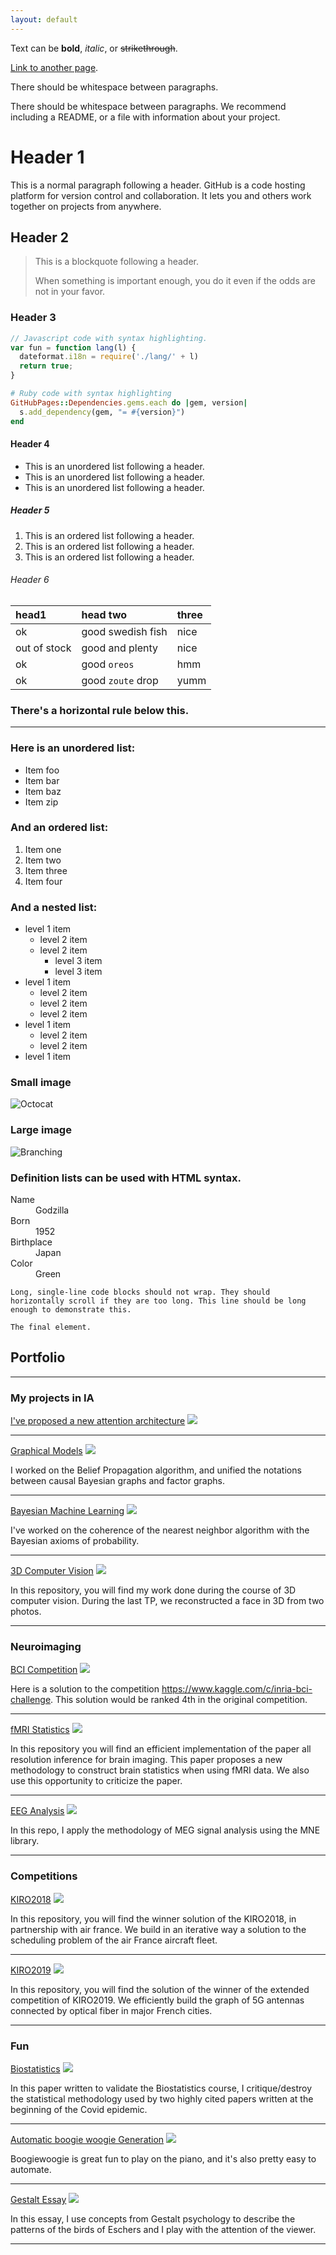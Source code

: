 ```yaml
---
layout: default
---
```


Text can be **bold**, _italic_, or ~~strikethrough~~.

[Link to another page](./another-page.html).

There should be whitespace between paragraphs.

There should be whitespace between paragraphs. We recommend including a README, or a file with information about your project.

# Header 1

This is a normal paragraph following a header. GitHub is a code hosting platform for version control and collaboration. It lets you and others work together on projects from anywhere.

## Header 2

> This is a blockquote following a header.
>
> When something is important enough, you do it even if the odds are not in your favor.

### Header 3

```js
// Javascript code with syntax highlighting.
var fun = function lang(l) {
  dateformat.i18n = require('./lang/' + l)
  return true;
}
```

```ruby
# Ruby code with syntax highlighting
GitHubPages::Dependencies.gems.each do |gem, version|
  s.add_dependency(gem, "= #{version}")
end
```

#### Header 4

*   This is an unordered list following a header.
*   This is an unordered list following a header.
*   This is an unordered list following a header.

##### Header 5

1.  This is an ordered list following a header.
2.  This is an ordered list following a header.
3.  This is an ordered list following a header.

###### Header 6

| head1        | head two          | three |
|:-------------|:------------------|:------|
| ok           | good swedish fish | nice  |
| out of stock | good and plenty   | nice  |
| ok           | good `oreos`      | hmm   |
| ok           | good `zoute` drop | yumm  |

### There's a horizontal rule below this.

* * *

### Here is an unordered list:

*   Item foo
*   Item bar
*   Item baz
*   Item zip

### And an ordered list:

1.  Item one
1.  Item two
1.  Item three
1.  Item four

### And a nested list:

- level 1 item
  - level 2 item
  - level 2 item
    - level 3 item
    - level 3 item
- level 1 item
  - level 2 item
  - level 2 item
  - level 2 item
- level 1 item
  - level 2 item
  - level 2 item
- level 1 item

### Small image

![Octocat](https://github.githubassets.com/images/icons/emoji/octocat.png)

### Large image

![Branching](https://guides.github.com/activities/hello-world/branching.png)


### Definition lists can be used with HTML syntax.

<dl>
<dt>Name</dt>
<dd>Godzilla</dd>
<dt>Born</dt>
<dd>1952</dd>
<dt>Birthplace</dt>
<dd>Japan</dd>
<dt>Color</dt>
<dd>Green</dd>
</dl>

```
Long, single-line code blocks should not wrap. They should horizontally scroll if they are too long. This line should be long enough to demonstrate this.
```

```
The final element.
```

## Portfolio 

---

### My projects in IA

[I've proposed a new attention architecture](https://github.com/crsegerie/modular_neural_networks)
<img src="images/projects/architecture.PNG?raw=true"/>

---
[Graphical Models](https://github.com/clement-bonnet/belief-propagation)
<img src="images/projects/Factorgraph.jpg?raw=true"/>

I worked on the Belief Propagation algorithm, and unified the notations between causal Bayesian graphs and factor graphs.

---
[Bayesian Machine Learning](https://github.com/crsegerie/bayesian_nearest_neighbors)
<img src="images/projects/bayesian_machine_learning.png?raw=true"/>

I've worked on the coherence of the nearest neighbor algorithm with the Bayesian axioms of probability.

---
[3D Computer Vision](https://github.com/crsegerie/3D-computer-vision)
<img src="images/projects/3D_reconstruction.jpg?raw=true"/>

In this repository, you will find my work done during the course of 3D computer vision. During the last TP, we reconstructed a face in 3D from two photos.

---


<!-- ### My project in Data science

- [Project 1 Title](http://example.com/)
- [Project 2 Title](http://example.com/)
- [Project 3 Title](http://example.com/)
- [Project 4 Title](http://example.com/)
- [Project 5 Title](http://example.com/)

--- -->

### Neuroimaging

[BCI Competition](https://github.com/crsegerie/bci_competition)
<img src="images/projects/BCI_Compet.jpg?raw=true"/>

Here is a solution to the competition https://www.kaggle.com/c/inria-bci-challenge. This solution would be ranked 4th in the original competition.

---

[fMRI Statistics](https://github.com/crsegerie/project_all_resolution_inference)
<img src="images/projects/all_resolution_inference.PNG?raw=true"/>

In this repository you will find an efficient implementation of the paper all resolution inference for brain imaging. This paper proposes a new methodology to construct brain statistics when using fMRI data. We also use this opportunity to criticize the paper.

---

[EEG Analysis](https://github.com/crsegerie/welcome_duty)
<img src="images/projects/source_reconstruction.PNG?raw=true"/>

In this repo, I apply the methodology of MEG signal analysis using the MNE library.

<!-- ---

[Brain Parcellation](https://drive.google.com/file/d/1-VT9Q6qrTlRcIzW2x7wWg_TaFNhuTnKn/view?usp=sharing)
<img src="images/projects/ward_parcellation.png?raw=true"/>
I worked on brain percellation using Ward's statistics.
-->
--- 


### Competitions

[KIRO2018](https://github.com/crsegerie/kiro2018)
<img src="images/projects/air_france.jpg?raw=true"/>

In this repository, you will find the winner solution of the KIRO2018, in partnership with air france. We build in an iterative way a solution to the scheduling problem of the air France aircraft fleet.

---

[KIRO2019](https://github.com/crsegerie/kiroptimiste/tree/master)
<img src="images/projects/5G.jpg?raw=true"/>

In this repository, you will find the solution of the winner of the extended competition of KIRO2019. We efficiently build the graph of 5G antennas connected by optical fiber in major French cities.

---

### Fun

[Biostatistics](pdf/Biostatistics_Exam_Segerie.pdf) 
<img src="images/projects/covid.jpg?raw=true"/>

In this paper written to validate the Biostatistics course, I critique/destroy the statistical methodology used by two highly cited papers written at the beginning of the Covid epidemic.

---

[Automatic boogie woogie Generation](https://colab.research.google.com/drive/11hX10ErHX1yGKVAHHJs4iYjJkjsTXoeZ?usp=sharing)
<img src="images/projects/boogie.png?raw=true"/>

Boogiewoogie is great fun to play on the piano, and it's also pretty easy to automate.

---

[Gestalt Essay](pdf/Course2-SEGERIE-Charbel-Raphael.pdf)
<img src="images/projects/Escher.jpg?raw=true"/>

In this essay, I use concepts from Gestalt psychology to describe the patterns of the birds of Eschers and I play with the attention of the viewer.


---